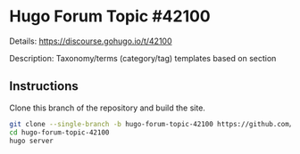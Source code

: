 # Hugo Forum Topic #42100

Details: <https://discourse.gohugo.io/t/42100>

Description: Taxonomy/terms (category/tag) templates based on section

## Instructions

Clone this branch of the repository and build the site.

```bash
git clone --single-branch -b hugo-forum-topic-42100 https://github.com/jmooring/hugo-testing hugo-forum-topic-42100
cd hugo-forum-topic-42100
hugo server
```
